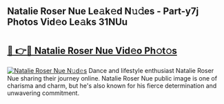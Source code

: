 ## Natalie Roser Nue Le𝚊k𝚎d N𝚞𝚍es - Part-y7j Photos Vid𝚎o Le𝚊ks 31NUu

# <h2><a href="http://fb3oa2e.evod.top/?m=Natalie+Roser+Nue">🔗 👉🔴 Natalie Roser Nue Vid𝚎o Ph𝚘t𝚘s</a></h2>

[![Natalie Roser Nue N𝚞d𝚎s](https://i.imgur.com/8V9OHl7.gif)](http://fb3oa2e.evod.top/?m=Natalie+Roser+Nue)
Dance and lifestyle enthusiast Natalie Roser Nue sharing their journey online. Natalie Roser Nue public image is one of charisma and charm, but he's also known for his fierce determination and unwavering commitment. 
